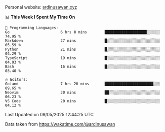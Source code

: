 Personal website: [ardinusawan.xyz](https://ardinusawan.xyz)

<!--START_SECTION:waka-->
📊 **This Week I Spent My Time On** 

```text
💬 Programming Languages: 
Go                       6 hrs 8 mins        ███████████████████░░░░░░   74.95 % 
Markdown                 27 mins             █░░░░░░░░░░░░░░░░░░░░░░░░   05.59 % 
Python                   21 mins             █░░░░░░░░░░░░░░░░░░░░░░░░   04.29 % 
TypeScript               19 mins             █░░░░░░░░░░░░░░░░░░░░░░░░   04.03 % 
Bash                     16 mins             █░░░░░░░░░░░░░░░░░░░░░░░░   03.40 % 

🔥 Editors: 
GoLand                   7 hrs 20 mins       ██████████████████████░░░   89.65 % 
Neovim                   30 mins             ██░░░░░░░░░░░░░░░░░░░░░░░   06.23 % 
VS Code                  20 mins             █░░░░░░░░░░░░░░░░░░░░░░░░   04.12 % 
```


 Last Updated on 09/05/2025 12:44:25 UTC
<!--END_SECTION:waka-->
Data taken from https://wakatime.com/@ardinusawan
